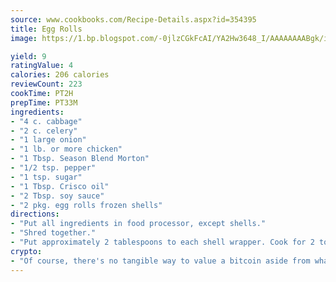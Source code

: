 ```yaml
---
source: www.cookbooks.com/Recipe-Details.aspx?id=354395
title: Egg Rolls
image: https://1.bp.blogspot.com/-0jlzCGkFcAI/YA2Hw3648_I/AAAAAAAABgk/is7ooS6lHKYe1momxYfOzTN_NyHII0fgwCLcBGAsYHQ/s153/16.png

yield: 9
ratingValue: 4
calories: 206 calories
reviewCount: 223
cookTime: PT2H
prepTime: PT33M
ingredients:
- "4 c. cabbage"
- "2 c. celery"
- "1 large onion"
- "1 lb. or more chicken"
- "1 Tbsp. Season Blend Morton"
- "1/2 tsp. pepper"
- "1 tsp. sugar"
- "1 Tbsp. Crisco oil"
- "2 Tbsp. soy sauce"
- "2 pkg. egg rolls frozen shells"
directions:
- "Put all ingredients in food processor, except shells."
- "Shred together."
- "Put approximately 2 tablespoons to each shell wrapper. Cook for 2 to 3 minutes until brown in Crisco oil, using frying pan."
crypto:
- "Of course, there's no tangible way to value a bitcoin aside from what someone else believes it is worth."
---
```

